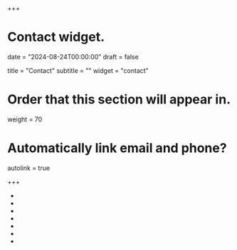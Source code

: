 +++
# Contact widget.

date = "2024-08-24T00:00:00"
draft = false

title = "Contact"
subtitle = ""
widget = "contact"

# Order that this section will appear in.
weight = 70

# Automatically link email and phone?
autolink = true

+++

<div id="contact-profile"">
   <ul class="social-icon" aria-hidden="true" >
      <li>
         <a href="mailto:sadlil.rhythm@gmail.com" target="_blank">
         <i class="fa fa-envelope big-icon"></i>
         </a>
      </li>
      <li>
         <a href="//twitter.com/ksadlil" target="_blank">
         <i class="fa fa-twitter big-icon"></i>
         </a>
      </li>
      <li>
         <a href="//github.com/sadlil" target="_blank">
         <i class="fa fa-github big-icon"></i>
         </a>
      </li>
      <li>
         <a href="https://www.linkedin.com/in/sadlil" target="_blank">
         <i class="fa fa-linkedin-square big-icon"></i>
         </a>
      </li>
      <li>
         <a href="http://stackoverflow.com/users/3476121/sadlil" target="_blank">
         <i class="fa fa-stack-overflow big-icon"></i>
         </a>
      </li>
      <li>
         <a href="https://gitlab.com/sadlil" target="_blank">
         <i class="fa fa-gitlab big-icon"></i>
         </a>
      </li>
      <li>
         <a href="https://www.facebook.com/ksr.EROR" target="_blank">
         <i class="fa fa-facebook big-icon"></i>
         </a>
      </li>
   </ul>
</div>

